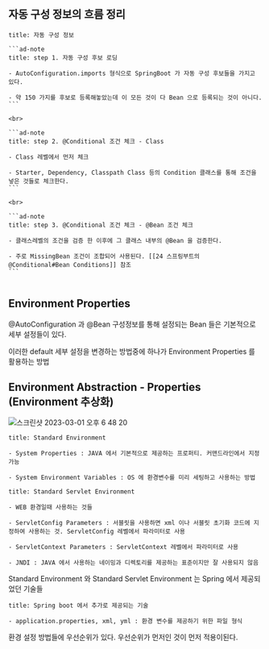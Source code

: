 
## 자동 구성 정보의 흐름 정리

````ad-info
title: 자동 구성 정보

```ad-note
title: step 1. 자동 구성 후보 로딩

- AutoConfiguration.imports 형식으로 SpringBoot 가 자동 구성 후보들을 가지고 있다.

- 약 150 가지를 후보로 등록해놓았는데 이 모든 것이 다 Bean 으로 등록되는 것이 아니다.
```

<br>

```ad-note
title: step 2. @Conditional 조건 체크 - Class

- Class 레벨에서 먼저 체크

- Starter, Dependency, Classpath Class 등의 Condition 클래스를 통해 조건을 넣은 것들로 체크한다.
```

<br>

```ad-note
title: step 3. @Conditional 조건 체크 - @Bean 조건 체크

- 클래스레벨의 조건을 검증 한 이후에 그 클래스 내부의 @Bean 을 검증한다.

- 주로 MissingBean 조건이 조합되어 사용된다. [[24 스프링부트의 @Conditional#Bean Conditions]] 참조
```


````



## Environment Properties

@AutoConfiguration 과 @Bean 구성정보를 통해 설정되는 Bean 들은 기본적으로 세부 설정들이 있다.

이러한 default 세부 설정을 변경하는 방법중에 하나가 Environment Properties 를 활용하는 방법



## Environment Abstraction - Properties (Environment 추상화)


![스크린샷 2023-03-01 오후 6 48 20](https://user-images.githubusercontent.com/74750901/222123305-3b271d5b-c16c-45b2-b241-34e0e0fe5130.png)


```ad-info
title: Standard Environment

- System Properties : JAVA 에서 기본적으로 제공하는 프로퍼티. 커맨드라인에서 지정가능

- System Environment Variables : OS 에 환경변수를 미리 세팅하고 사용하는 방법
```

```ad-info
title: Standard Servlet Environment

- WEB 환경일때 사용하는 것들

- ServletConfig Parameters : 서블릿을 사용하면 xml 이나 서블릿 초기화 코드에 지정하여 사용하는 것. ServletConfig 레벨에서 파라미터로 사용

- ServletContext Parameters : ServletContext 레벨에서 파라미터로 사용
 
- JNDI : JAVA 에서 사용하는 네이밍과 디렉토리를 제공하는 표준이지만 잘 사용되지 않음 

```

Standard Environment 와 Standard Servlet Environment 는 Spring 에서 제공되었던 기술들

```ad-info
title: Spring boot 에서 추가로 제공되는 기술

- application.properties, xml, yml : 환경 변수를 제공하기 위한 파일 형식

```


환경 설정 방법들에 우선순위가 있다. 우선순위가 먼저인 것이 먼저 적용이된다. 


